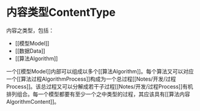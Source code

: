 # 内容类型ContentType


内容之类型，包括：
- [[模型Model]]
- [[数据Data]]
- [[算法Algorithm]]

一个[[模型Model]]内部可以组成以多个[[算法Algorithm]]。每个算法又可以对应一个[[算法过程AlgorithmProcess]]构成为一个总过程[[Notes/开发/过程Process]]。该总过程又可以分解成若干子过程[[Notes/开发/过程Process]]有机排列组合。每一个模型都要有至少一个之中类型的过程，其应该具有[[算法内容AlgorithmContent]]。